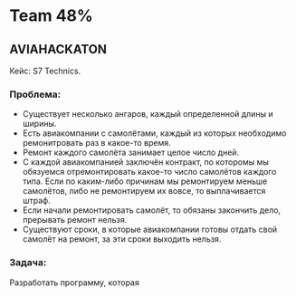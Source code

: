 # Team 48%
## AVIAHACKATON
Кейс: S7 Technics.
### Проблема:
* Существует несколько ангаров, каждый определенной длины и ширины.
* Есть авиакомпании с самолётами, каждый из которых необходимо ремонитровать раз в какое-то время.
* Ремонт каждого самолёта занимает целое число дней.
* С каждой авиакомпанией заключён контракт, по которомы мы обязуемся отремонтировать какое-то число самолётов каждого типа. Если по каким-либо причинам мы ремонтируем меньше самолётов, либо не ремонтируем их вовсе, то выплачивается штраф.
* Если начали ремонтировать самолёт, то обязаны закончить дело, прерывать ремонт нельзя.
* Существуют сроки, в которые авиакомпании готовы отдать свой самолёт на ремонт, за эти сроки выходить нельзя.
### Задача:
Разработать программу, которая 
